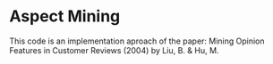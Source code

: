 # Aspect Mining

This code is an implementation aproach of the paper: Mining Opinion Features in Customer Reviews (2004) by Liu, B. & Hu, M.

